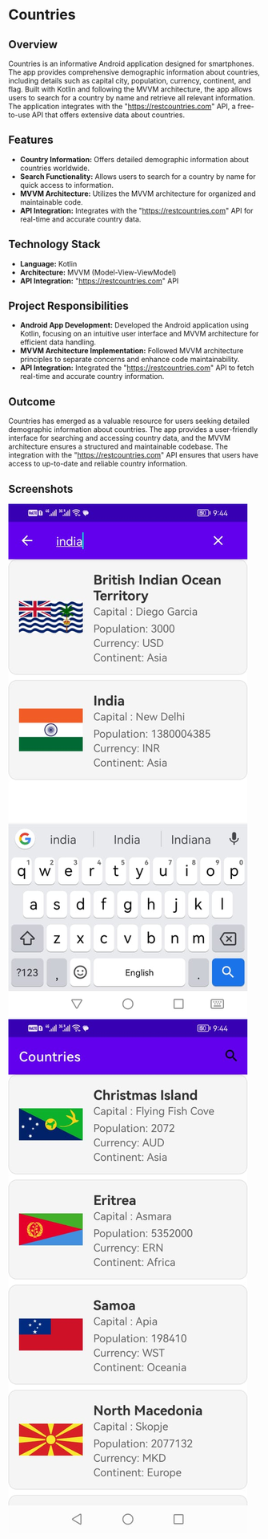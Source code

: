 # Countries

## Overview

Countries is an informative Android application designed for smartphones. The app provides comprehensive demographic information about countries, including details such as capital city, population, currency, continent, and flag. Built with Kotlin and following the MVVM architecture, the app allows users to search for a country by name and retrieve all relevant information. The application integrates with the "https://restcountries.com" API, a free-to-use API that offers extensive data about countries.

## Features

- **Country Information:** Offers detailed demographic information about countries worldwide.
- **Search Functionality:** Allows users to search for a country by name for quick access to information.
- **MVVM Architecture:** Utilizes the MVVM architecture for organized and maintainable code.
- **API Integration:** Integrates with the "https://restcountries.com" API for real-time and accurate country data.

## Technology Stack

- **Language:** Kotlin
- **Architecture:** MVVM (Model-View-ViewModel)
- **API Integration:** "https://restcountries.com" API

## Project Responsibilities

- **Android App Development:** Developed the Android application using Kotlin, focusing on an intuitive user interface and MVVM architecture for efficient data handling.
- **MVVM Architecture Implementation:** Followed MVVM architecture principles to separate concerns and enhance code maintainability.
- **API Integration:** Integrated the "https://restcountries.com" API to fetch real-time and accurate country information.

## Outcome

Countries has emerged as a valuable resource for users seeking detailed demographic information about countries. The app provides a user-friendly interface for searching and accessing country data, and the MVVM architecture ensures a structured and maintainable codebase. The integration with the "https://restcountries.com" API ensures that users have access to up-to-date and reliable country information.

## Screenshots

![Screenshot 1](countries_1.jpg)
![Screenshot 2](countries_2.jpg)

  
